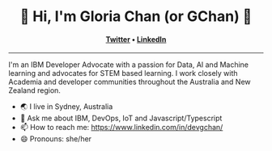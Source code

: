 <h1 align="center">🚀 Hi, I'm Gloria Chan (or GChan) 🚀</h1>
<h4 align="center"><a href="https://twitter.com/devgchan">Twitter</a> &bull; <a href="https://www.linkedin.com/in/devgchan/">LinkedIn</a></h4>

---
I'm an IBM Developer Advocate with a passion for Data, AI and Machine learning and advocates for STEM based learning. I work closely with Academia and developer communities throughout the Australia and New Zealand region.

- 🌏 I live in Sydney, Australia
- 💬 Ask me about IBM, DevOps, IoT and Javascript/Typescript
- 📫 How to reach me: https://www.linkedin.com/in/devgchan/
- 😄 Pronouns: she/her
